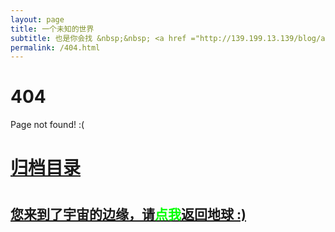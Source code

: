 ```yaml
---
layout: page
title: 一个未知的世界
subtitle: 也是你会找 &nbsp;&nbsp; <a href ="http://139.199.13.139/blog/arch.html">架构</a>&nbsp;&nbsp; <a href ="http://139.199.13.139/blog/life.html">生活故事</a>&nbsp;&nbsp; <a href ="http://139.199.13.139/blog/jvm.html">JVM</a>&nbsp;&nbsp; <a href ="http://139.199.13.139/blog/spring-boot.html">Spring Boot</a>&nbsp;&nbsp; <a href ="http://139.199.13.139/blog/spring-cloud.html">Spring Cloud</a>
permalink: /404.html
---
```


# 404

Page not found! :(

<h1><a href ="http://139.199.13.139/blog/archives.html">归档目录</a><h1>

<h2><a href="http://139.199.13.139/blog/archives.html">您来到了宇宙的边缘，请<span style="color:#00FF00">点我</span>返回地球 :)</a></h2>
